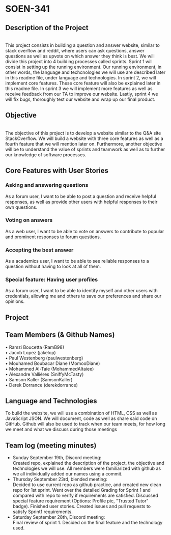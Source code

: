 # SOEN-341

<head>
<h2>Description of the Project</h2><br/>
</head>
This project consists in building a question and answer website, similar to stack overflow and reddit, where users can ask questions, answer questions as well as upvote on which answer they think is best. We will divide this project into 4 building processes called sprints. Sprint 1 will consist in setting up the running environment. Our running environment, in other words, the language and techcnologies we will use are described later in this readme file, under language and technologies. In sprint 2, we will implement core features. These core feature will also be explained later in this readme file. In sprint 3 we will implement more features as well as receive feedback from our TA to improve our website. Lastly, sprint 4 we will fix bugs, thoroughly test our website and wrap up our final product.

<h2>Objective</h2> <br/>
The objective of this project is to develop a website similar to the Q&A site StackOverflow.  We will build a website with three core features as well as a fourth feature that we will mention later on. Furthermore, another objective will be to understand the value of sprints and teamwork as well as to further our knowledge of software processes.

<h2>Core Features with User Stories</h2>
<h3>Asking and answering questions</h3>
As a forum user, I want to be able to post a question and receive helpful responses, as well as provide other users with helpful responses to their own questions.<br/>
<h3>Voting on answers</h3>
As a web user, I want to be able to vote on answers to contribute to popular and prominent responses to forum questions.<br/>
<h3>Accepting the best answer</h3>
As a academics user, I want to be able to see reliable responses to a question without having to look at all of them.<br/>
<h3>Special feature: Having user profiles</h3>
As a forum user, I want to be able to identify myself and other users with credentials, allowing me and others to save our preferences and share our opinions.<br/>
<h2>Project</h2>

<h2>Team Members (& Github Names)</h2>

• Ramzi Boucetta (RamB98)<br/>
• Jacob Lopez (jakelop)<br/>
• Paul Westenberg (paulwestenberg)<br/>
• Mouhamed Boubacar Diane (MomooDiane)<br/>
• Mohammed Al-Taie (MohammedAltaiee)<br/>
• Alexandre Vallières (SniffyMcTasty)<br/>
• Samson Kaller (SamsonKaller)<br/>
• Derek Dorrance (derekdorrance)<br/>

<h2>Language and Technologies</h2>

To build the website, we will use a combination of HTML, CSS as well as JavaScript JSON. We will document, code as well as share said code on GitHub. Github will also be used to track when our team meets, for how long we meet and what we discuss during those meetings

<h2>Team log (meeting minutes)</h2>

- Sunday September 19th, Discord meeting:<br/>
  Created repo, explained the description of the project, the objective and technologies we will use.
  All members were familiarized with github as we all individually added our names using a commit.<br/>
- Thursday September 23rd, blended meeting:<br/>
  Decided to use current repo as github practice, and created new clean repo for 1st sprint.
  Went over the detailed Grading for Sprint 1 and compared with repo to verify if requirements are satisfied.
  Discussed special feature requirement (Options: Profile pic, "Trusted Tutor" badge).
  Finished user stories.
  Created issues and pull requests to satisfy Sprint1 requirements.<br/>
- Saturday September 28th, Discord meeting: <br/>
  Final review of sprint 1. Decided on the final feature and the technology used. <br/>

